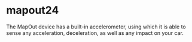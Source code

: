 # mapout24
The MapOut device has a built-in accelerometer, using which it is able to sense any acceleration, deceleration, as well as any impact on your car.
